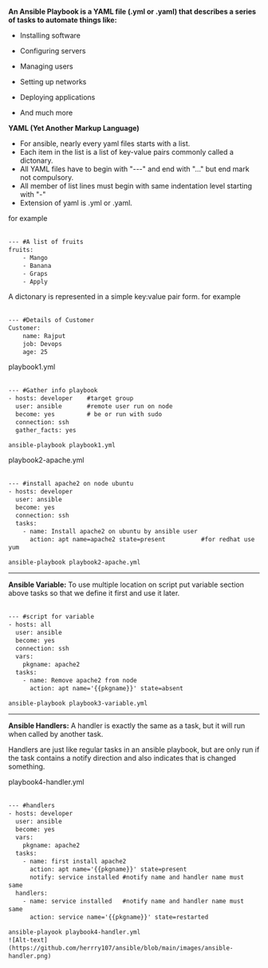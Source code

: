 **An Ansible Playbook is a YAML file (.yml or .yaml) that describes a series of tasks to automate things like:**

- Installing software

- Configuring servers

- Managing users

- Setting up networks

- Deploying applications

- And much more

**YAML (Yet Another Markup Language)**
- For ansible, nearly every yaml files starts with a list.
- Each item in the list is a list of key-value pairs commonly called a dictonary.
- All YAML files have to begin with "---" and end with "..." but end mark not compulsory.
- All member of list lines must begin with same indentation level starting with "-"
- Extension of yaml is .yml or .yaml.

for example 
<pre><code>
--- #A list of fruits
fruits:
    - Mango
    - Banana
    - Graps
    - Apply
</code></pre>

A dictonary is represented in a simple key:value pair form.
for example
<pre><code>
--- #Details of Customer
Customer:
    name: Rajput
    job: Devops
    age: 25
</code></pre>

playbook1.yml
<pre><code>
--- #Gather info playbook
- hosts: developer    #target group
  user: ansible       #remote user run on node
  become: yes         # be or run with sudo
  connection: ssh
  gather_facts: yes
</code></pre>
<pre><code>ansible-playbook playbook1.yml</code></pre>

playbook2-apache.yml
<pre><code>
--- #install apache2 on node ubuntu
- hosts: developer
  user: ansible
  become: yes
  connection: ssh
  tasks:
    - name: Install apache2 on ubuntu by ansible user
      action: apt name=apache2 state=present          #for redhat use yum
</code></pre>
<pre><code>ansible-playbook playbook2-apache.yml</code></pre>


-----------------------------------------------------------------------------

**Ansible Variable:** To use multiple location on script put variable section above tasks so that we define it first and use it later.

<pre><code>
--- #script for variable
- hosts: all
  user: ansible
  become: yes
  connection: ssh
  vars:
    pkgname: apache2
  tasks:
    - name: Remove apache2 from node 
      action: apt name='{{pkgname}}' state=absent
</code></pre>
<pre><code>ansible-playbook playbook3-variable.yml</code></pre>

----------------------------------------------------------------------------

**Ansible Handlers:** A handler is exactly the same as a task, but it will run when called by another task.

Handlers are just like regular tasks in an ansible playbook, but are only run if the task contains a notify direction and also indicates that is changed something.

playbook4-handler.yml
<pre><code>
--- #handlers
- hosts: developer
  user: ansible
  become: yes
  vars:
    pkgname: apache2
  tasks:
    - name: first install apache2
      action: apt name='{{pkgname}}' state=present
      notify: service installed #notify name and handler name must same
  handlers:
    - name: service installed   #notify name and handler name must same
      action: service name='{{pkgname}}' state=restarted
</code></pre>
<pre><code>ansible-playook playbook4-handler.yml
![Alt-text](https://github.com/herrry107/ansible/blob/main/images/ansible-handler.png)
